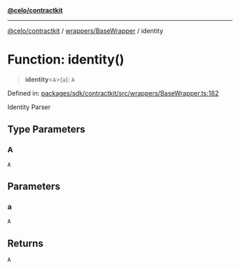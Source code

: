 [**@celo/contractkit**](../../../README.md)

***

[@celo/contractkit](../../../modules.md) / [wrappers/BaseWrapper](../README.md) / identity

# Function: identity()

> **identity**\<`A`\>(`a`): `A`

Defined in: [packages/sdk/contractkit/src/wrappers/BaseWrapper.ts:182](https://github.com/celo-org/developer-tooling/blob/master/packages/sdk/contractkit/src/wrappers/BaseWrapper.ts#L182)

Identity Parser

## Type Parameters

### A

`A`

## Parameters

### a

`A`

## Returns

`A`
